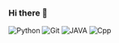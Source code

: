 ### Hi there 👋

![Python](https://img.shields.io/badge/-Python-blue?style=for-the-badge&logo=Python&logoColor=ffffff)
![Git](https://img.shields.io/badge/-Git-F05032?style=for-the-badge&logo=git&logoColor=ffffff)
![JAVA](https://img.shields.io/badge/Java-yellow?logo=&logoColor=white)
![Cpp](https://img.shields.io/badge/Cpp-gray}?style=flat-square-for-the-badge&logo=C++&logoColor=ffffff)

<!--
**EM-H20/EM-H20** is a ✨ _special_ ✨ repository because its `README.md` (this file) appears on your GitHub profile.

Here are some ideas to get you started:

- 🔭 I’m currently working on ...
- 🌱 I’m currently learning ...
- 👯 I’m looking to collaborate on ...
- 🤔 I’m looking for help with ...
- 💬 Ask me about ...
- 📫 How to reach me: ...
- 😄 Pronouns: ...
- ⚡ Fun fact: ...
-->
